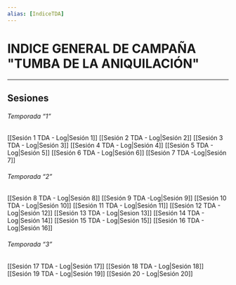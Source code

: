 ```yaml
---
alias: [IndiceTDA]
---
```


# INDICE GENERAL DE CAMPAÑA "TUMBA DE LA ANIQUILACIÓN"
---

## Sesiones
###### _Temporada “1”_
[[Sesión 1 TDA - Log|Sesión 1]]
[[Sesión 2 TDA - Log|Sesión 2]]
[[Sesión 3 TDA - Log|Sesión 3]]
[[Sesión 4 TDA - Log|Sesión 4]]
[[Sesión 5 TDA - Log|Sesión 5]]
[[Sesión 6 TDA - Log|Sesión 6]]
[[Sesión 7 TDA -Log|Sesión 7]]

###### _Temporada “2”_
[[Sesión 8 TDA - Log|Sesión 8]]
[[Sesión 9 TDA -Log|Sesión 9]]
[[Sesión 10 TDA - Log|Sesión 10]]
[[Sesión 11 TDA - Log|Sesión 11]]
[[Sesión 12 TDA - Log|Sesión 12]]
[[Sesión 13 TDA - Log|Sesion 13]]
[[Sesión 14 TDA - Log|Sesión 14]]
[[Sesión 15 TDA - Log|Sesión 15]]
[[Sesión 16 TDA - Log|Sesión 16]]

###### _Temporada “3”_
[[Sesión 17 TDA - Log|Sesión 17]]
[[Sesión 18 TDA - Log|Sesión 18]]
[[Sesión 19 TDA - Log|Sesión 19]]
[[Sesión 20 - Log|Sesión 20]]

